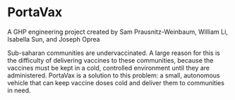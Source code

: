 # PortaVax

A GHP engineering project created by Sam Prausnitz-Weinbaum, William Li, Isabella Sun, and Joseph Oprea

Sub-saharan communities are undervaccinated. A large reason for this is the difficulty of delivering vaccines to these communities, because the vaccines must be kept in a cold, controlled environment until they are administered.
PortaVax is a solution to this problem: a small, autonomous vehicle that can keep vaccine doses cold and deliver them to communities in need.